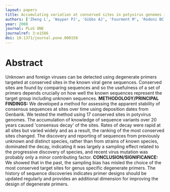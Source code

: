 ```yaml
---
layout: papers
title: Accumulating variation at conserved sites in potyvirus genomes is driven by species discovery and affects degenerate primer design
authors: ['Zheng L', 'Wayper PJ', 'Gibbs AJ', 'Fourment M', 'Rodoni BC', 'Gibbs MJ']
year: 2008
journal: PLoS ONE
journalref: 3:e1586
doi: 10.1371/journal.pone.000158
---
```


# Abstract

Unknown and foreign viruses can be detected using degenerate primers targeted at conserved sites in the known viral gene sequences. Conserved sites are found by comparing sequences and so the usefulness of a set of primers depends crucially on how well the known sequences represent the target group including unknown sequences.
**METHODOLOGY/PRINCIPAL FINDINGS:**
We developed a method for assessing the apparent stability of consensus sequences at sites over time using deposition dates from Genbank. We tested the method using 17 conserved sites in potyvirus genomes. The accumulation of knowledge of sequence variants over 20 years caused 'consensus decay' of the sites. Rates of decay were rapid at all sites but varied widely and as a result, the ranking of the most conserved sites changed. The discovery and reporting of sequences from previously unknown and distinct species, rather than from strains of known species, dominated the decay, indicating it was largely a sampling effect related to the progressive discovery of species, and recent virus mutation was probably only a minor contributing factor.
**CONCLUSION/SIGNIFICANCE:**
We showed that in the past, the sampling bias has misled the choice of the most conserved target sites for genus specific degenerate primers. The history of sequence discoveries indicates primer designs should be updated regularly and provides an additional dimension for improving the design of degenerate primers.